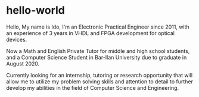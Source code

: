 # hello-world

Hello,
My name is Ido, I'm an Electronic Practical Engineer since 2011,
with an experience of 3 years in VHDL and FPGA development for optical devices.

Now a Math and English Private Tutor for middle and high school students,
and a Computer Science Student in Bar-Ilan University due to graduate in August 2020.

Currently looking for an internship, tutoring or research opportunity that will allow me to utilize my problem 
solving skills and attention to detail to further develop my abilities in the field of Computer Science and Engineering.
